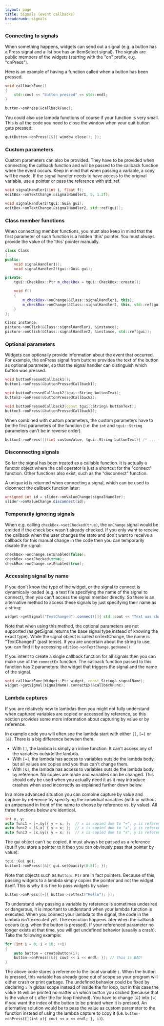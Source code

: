 ```yaml
---
layout: page
title: Signals (event callbacks)
breadcrumb: signals
---
```


### Connecting to signals
When something happens, widgets can send out a signal (e.g. a button has a Press signal and a list box has an ItemSelect signal). The signals are public members of the widgets (starting with the "on" prefix, e.g. "onPress").

Here is an example of having a function called when a button has been pressed.
```c++
void callbackFunc()
{
    std::cout << "Button pressed" << std::endl;
}

button->onPress(&callbackFunc);
```

You could also use lambda functions of course if your function is very small. This is all the code you need to close the window when your quit button gets pressed:
```c++
quitButton->onPress([&]{ window.close(); });
```


### Custom parameters

Custom parameters can also be provided. They have to be provided when connecting the callback function and will be passed to the callback function when the event occurs. Keep in mind that when passing a variable, a copy will be made. If the signal handler needs to have access to the original variable, use a pointer or pass the reference with std::ref.
```c++
void signalHandler1(int i, float f);
editBox->onTextChange(&signalHandler1, 5, 1.2f);

void signalHandler2(tgui::Gui& gui);
editBox->onTextChange(&signalHandler2, std::ref(gui));
```


### Class member functions

When connecting member functions, you must also keep in mind that the first parameter of such function is a hidden 'this' pointer. You must always provide the value of the 'this' pointer manually.
```c++
class Class
{
public:
    void signalHandler1();
    void signalHandler2(tgui::Gui& gui);

private:
    tgui::CheckBox::Ptr m_checkBox = tgui::CheckBox::create();

    void f()
    {
        m_checkBox->onChange(&Class::signalHandler1, this);
        m_checkBox->onChange(&Class::signalHandler2, this, std::ref(gui));
    }
};

Class instance;
picture->onClick(&Class::signalHandler1, &instance);
picture->onClick(&Class::signalHandler2, &instance, std::ref(gui));
```


### Optional parameters

Widgets can optionally provide information about the event that occurred. For example, the onPress signal from buttons provides the text of the button as optional parameter, so that the signal handler can distinguish which button was pressed.
```c++
void buttonPressedCallback1();
button1->onPress(&buttonPressedCallback1);

void buttonPressedCallback2(tgui::String buttonText);
button2->onPress(&buttonPressedCallback2);

void buttonPressedCallback3(const tgui::String& buttonText);
button3->onPress(&buttonPressedCallback3);
```

When combined with custom parameters, the custom parameters have to be the first parameters of the function (i.e. the `int` and `tgui::String` parameters can't be in reverse order).
```c++
button4->onPress([](int customValue, tgui::String buttonText){ /* ... */ }, 5);
```


### Disconnecting signals

So far the signal has been treated as a callable function. It is actually a functor object where the call operator is just a shortcut for the "connect" function. Other functions also exist, such as the "disconnect" function.

A unique id is returned when connecting a signal, which can be used to diconnect the callback function later:
```c++
unsigned int id = slider->onValueChange(signalHandler);
slider->onValueChange.disconnect(id);
```


### Temporarily ignoring signals

When e.g. calling `checkBox->setChecked(true)`, the `onChange` signal would be emitted if the check box wasn't already checked. If you only want to receive the callback when the user changes the state and don't want to receive a callback for this manual change in the code then you can temporarily disable the signal:
```c++
checkBox->onChange.setEnabled(false);
checkBox->setChecked(true);
checkBox->onChange.setEnabled(true);
```


### Accessing signal by name

If you don't know the type of the widget, or the signal to connect is dynamically loaded (e.g. a text file specifying the name of the signal to connect), then you can't access the signal member directly. So there is an alternative method to access these signals by just specifying their name as a string:
```c++
widget->getSignal("TextChanged").connect([]{ std::cout << "Text was changed\n"; });
```

Note that when using this method, the optional parameters are not supported (as getSignal returns the base signal type instead of knowing the exact type). While the signal object is called onTextChange, the name is "TextChanged" (past tense). If you are uncertain about the string to use, you can find it by accessing `editBox->onTextChange.getName()`.

If you intent to create a single callback function for all signals then you can make use of the `connectEx` function. The callback function passed to this function has 2 parameters: the widget that triggers the signal and the name of the signal.
```c++
void callbackFunc(Widget::Ptr widget, const String& signalName);
widget->getSignal(signalName).connectEx(&callbackFunc);
```


### Lambda captures

If you are relatively new to lambdas then you might not fully understand when captured variables are copied or accessed by reference, so this section provides some more information about capturing by value or by reference.

In example code you will often see the lambda start with either `[]`, `[=]` or `[&]`. There is a big difference between them.
- With `[]`, the lambda is simply an inline function. It can't access any of the variables outside the lambda.
- With `[=]`, the lambda has access to variables outside the lambda body, but all values are copies and you thus can't change them.
- With `[&]`, the lambda has access to variables outside the lambda body, by reference. No copies are made and variables can be changed. This should only be used when you actually need it as it may introduce crashes when used incorrectly as explained further down below.

In a more advanced situation you can combine capture by value and capture by reference by specifying the individual variables (with or without an ampersand in front of the name to choose by reference vs. by value). All three functions below are identical.
```c++
int x, y;
auto func1 = [=,&y]{ y = x; };  // x is copied due to "=", y is reference due to "&y"
auto func2 = [&,x] { y = x; };  // x is copied due to "x", y is reference due to "&"
auto func3 = [x,&y]{ y = x; };  // x is copied due to "x", y is reference due to "&y"
```

The gui object can't be copied, it must always be passed as a reference (but if you store a pointer to it then you can obviously pass that pointer by value):
```c++
tgui::Gui gui;
button1->onPress([&]{ gui.setOpacity(0.5f); });
```

Note that objects such as `Button::Ptr` are in fact pointers. Because of this, passing widgets to a lambda simply copies the pointer and not the widget itself. This is why it is fine to pass widgets by value:
```c++
button->onPress([=]{ button->setText("Hello"); });
```

To understand why passing a variable by reference is sometimes undesired or dangerous, it is important to understand when your lambda function is executed. When you connect your lambda to the signal, the code in the lambda isn't executed yet. The execution happens later when the callback occurs (e.g. when the button is pressed). If your referenced parameter no longer exists at that time, you will get undefined behavior (usually a crash). Take the following example:
```c++
for (int i = 0; i < 10; ++i)
{
    auto button = createButton(i);
    button->onPress([&]{ cout << i << endl; }); // This is BAD!
}
```

The above code stores a reference to the local variable `i`. When the button is pressed, this variable has already gone out of scope so your program will either crash or print garbage. The undefined behavior could be fixed by declaring `i` in global scope instead of inside the for loop, but in this case the value `10` will be printed no matter on which button you clicked (because that is the value of `i` after the for loop finished). You have to change `[&]` into `[=]` if you want the index of the button to be printed when it is pressed. An alternative solution would be to pass the value as custom parameter to the function instead of using the lambda capture to copy it (i.e. `button->onPress([](int x){ cout << x << endl; }, i)`).
